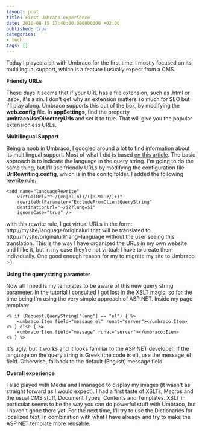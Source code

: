 ```yaml
---
layout: post
title: First Umbraco experience
date: 2010-08-15 17:40:00.000000000 +02:00
published: true
categories:
- tech
tags: []
---
```


Today I played a bit with Umbraco for the first time. I mostly focused on its multilingual support, which is a feature I usually expect from a CMS.

<strong>Friendly URLs</strong>

These days it seems that if your URL has a file extension, such as .html or .aspx, it's a sin. I don't get why an extension matters so much for SEO but I'll play along. Umbraco supports this out of the box, by modifying the <strong>web.config</strong> file. In <strong>appSettings</strong>, find the property <strong>umbracoUseDirectoryUrls</strong> and set it to true. That will give you the popular extensionless URLs.

<strong>Multilingual Support</strong>

Being a noob in Umbraco, I googled around a lot to find information about its multilingual support. Most of what I did is based <a href="http://umbraco.org/documentation/books/multilingual-11-sites" target="_blank">on this article</a>. The basic approach is to indicate the language in the query string. I'm going to do the same thing, but I'll use friendly URLs by modifying the configuration file <strong>UrlRewriting.config</strong>, which is in the conifg folder. I added the following rewrite rule:

```
<add name="languageRewrite"
    virtualUrl="^~/(en|el|nl)/([0-9a-z/]+)"
    rewriteUrlParameter="ExcludeFromClientQueryString"
    destinationUrl="~/$2?lang=$1"
    ignoreCase="true" />
```

with this rewrite rule, I get virtual URLs in the form: http://mysite/language/originalurl that will be translated to http://mysite/originalurl?lang=language without the user seeing this translation. This is the way I have organized the URLs in my own website and I like it, but in my case they're not virtual; I have to create them individually. One good enough reason for my to migrate my site to Umbraco :-)

<strong>Using the querystring parameter</strong>

Now all I need is my templates to be aware of this new query string parameter. In the tutorial I consulted I got lost in the XSLT magic, so for the time being I'm using the very simple approach of ASP.NET. Inside my page template:

```
<% if (Request.QueryString["lang"] == "el") { %>
    <umbraco:Item field="message_el" runat="server"></umbraco:Item>
<% } else { %>
    <umbraco:Item field="message" runat="server"></umbraco:Item>
<% } %>
```

It's ugly, but it works and it looks familiar to the ASP.NET developer. If the language on the query string is Greek (the code is el), use the message_el field. Otherwise, fallback to the default (English) message field.

<strong>Overall experience</strong>

I also played with Media and I managed to display my images (it wasn't as straight forward as I would expect). I had a first taste of XSLTs, Macros and the usual CMS stuff, Document Types, Contents and Templates. XSLT in particular seems to be the way you can do powerful stuff with Umbraco, but I haven't gone there yet. For the next time, I'll try to use the Dictionaries for localized text, in combination with what I have already and try to make the ASP.NET template more reusable.

